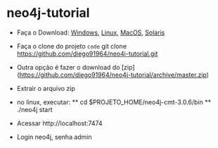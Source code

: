 # neo4j-tutorial

* Faça o Download: [Windows]( https://git-scm.com/download/win), [Linux](https://git-scm.com/download/linux), [MacOS](https://git-scm.com/download/mac), [Solaris](https://git-scm.com/download/linux)
	
* Faça o clone do projeto `code` git clone https://github.com/diego91964/neo4j-tutorial.git 
* Outra opção é fazer o download do [zip] (https://github.com/diego91964/neo4j-tutorial/archive/master.zip)
* Extrair o arquivo zip
* no linux, executar: 
** cd $PROJETO_HOME/neo4j-cmt-3.0.6/bin
** ./neo4j start
* Acessar http://localhost:7474
* Login neo4j, senha admin
